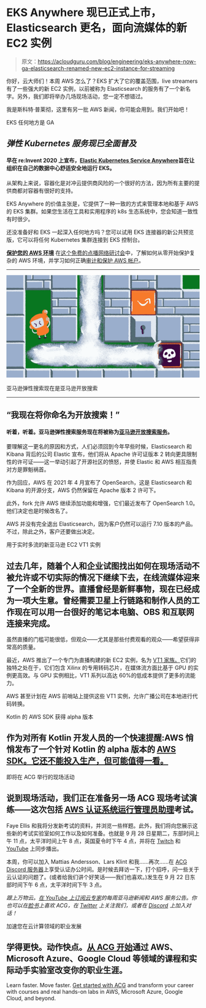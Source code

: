# EKS Anywhere 现已正式上市，Elasticsearch 更名，面向流媒体的新 EC2 实例

> 原文：<https://acloudguru.com/blog/engineering/eks-anywhere-now-ga-elasticsearch-renamed-new-ec2-instance-for-streaming>

你好，云大师们！本周 AWS 怎么了？EKS 扩大了它的覆盖范围，live streamers 有了一些强大的新 EC2 实例，以前被称为 Elasticsearch 的服务有了一个新名字。另外，我们即将举办几场现场活动，您一定不想错过。

我是斯科特·普莱彻，这里有另一批 AWS 新闻，你可能会用到。我们开始吧！

EKS 任何地方是 GA

## *弹性 Kubernetes 服务现已全面普及*

#### 早在 re:Invent 2020 上宣布，[Elastic Kubernetes Service Anywhere](https://aws.amazon.com/blogs/aws/amazon-eks-anywhere-now-generally-available-to-create-and-manage-kubernetes-clusters-on-premises/)旨在让组织在自己的数据中心舒适安全地运行 EKS。

从架构上来说，容器化是对冲云提供商风险的一个很好的方法，因为所有主要的提供商都对容器有很好的支持。

EKS Anywhere 的价值主张是，它提供了一种一致的方式来管理本地和基于 AWS 的 EKS 集群。如果您生活在工具和实用程序的 k8s 生态系统中，您会知道一致性有时很少。

还没准备好和 EKS 一起深入任何地方吗？您可以试用 EKS 连接器的新公共预览版，它可以将任何 Kubernetes 集群连接到 EKS 控制台。

**[保护您的 AWS 环境](https://get.acloudguru.com/securing-aws-environment-webinar)** 在[这个免费的点播网络研讨会](https://get.acloudguru.com/securing-aws-environment-webinar)中，了解如何从零开始保护复杂的 AWS 环境，并学习如何正确[审计和保护 AWS 帐户](https://acloudguru.com/blog/engineering/how-to-audit-and-secure-an-aws-account)。

* * *

[![Ransomware and Reducing Your Blast Radius on AWS](img/82cdea1597d3af97d42e03398b92931f.png)](https://get.acloudguru.com/securing-aws-environment-webinar)

亚马逊弹性搜索现在是亚马逊开放搜索

* * *

## “我现在将你命名为开放搜索！”

#### 听着，听着。亚马逊弹性搜索服务现在将被称为[亚马逊开放搜索服务](https://aws.amazon.com/blogs/aws/amazon-elasticsearch-service-is-now-amazon-opensearch-service-and-supports-opensearch-10/)。

要理解这一更名的原因和方式，人们必须回到今年早些时候，Elasticsearch 和 Kibana 背后的公司 Elastic 宣布，他们将从 Apache 许可证版本 2 转向更具限制性的许可证——这一举动引起了开源社区的愤怒，并使 Elastic 和 AWS 相互指责对方是罪魁祸首。

作为回应，AWS 在 2021 年 4 月宣布了 OpenSearch，这是 Elasticsearch 和 Kibana 的开源分支，AWS 仍然保留在 Apache 版本 2 许可下。

此外，fork 允许 AWS 继续添加功能和增强，它们最近发布了 OpenSearch 1.0。他们决定也是时候改名了。

AWS 并没有完全退出 Elasticsearch，因为客户仍然可以运行 7.10 版本的产品。不过，除此之外，客户还要做出决定。

用于实时多流的新亚马逊 EC2 VT1 实例

## 过去几年，随着个人和企业试图找出如何在现场活动不被允许或不切实际的情况下继续下去，在线流媒体迎来了一个全新的世界。直播曾经是新鲜事物，现在已经成为一项大生意。曾经需要卫星上行链路和制作人员的工作现在可以用一台很好的笔记本电脑、OBS 和互联网连接来完成。

虽然直播的门槛可能很低，但观众——尤其是那些付费观看的观众——希望获得非常高的质量。

最近，AWS 推出了一个专门为直播构建的新 EC2 实例，名为 [VT1 家族。](http://Resource/link:%20https://aws.amazon.com/blogs/aws/new-amazon-ec2-vt1-instances-for-live-multi-stream-video-transcoding/)它们的独特之处在于，它们包含 Xilinx 的专用转码芯片，在媒体流方面比基于 GPU 的实例更高效。与 GPU 实例相比，VT1 系列以高达 60%的低成本提供了更多的流能力。

AWS 甚至计划在 AWS 前哨站上提供这些 VT1 实例，允许广播公司在本地进行代码转换。

Kotlin 的 AWS SDK 获得 alpha 版本

## 作为对所有 Kotlin 开发人员的一个快速提醒:AWS 悄悄发布了一个针对 Kotlin 的 alpha 版本的 [AWS SDK。它还不能投入生产，但可能值得一看。](https://aws.amazon.com/blogs/developer/aws-sdk-for-kotlin-alpha-release/)

即将在 ACG 举行的现场活动

## 说到现场活动，我们正在准备另一场 ACG 现场考试演练——这次包括 [AWS 认证系统运行管理员助理](https://acloudguru.com/course/aws-certified-sysops-administrator-associate)考试。

Faye Ellis 和我将分发新考试的资料，并浏览一些样题。此外，我们将向您展示这些新的考试实验室如何工作以及如何准备。也就是 9 月 28 日星期二，东部时间上午 11 点，太平洋时间上午 8 点，英国夏令时下午 4 点，并将在 [Twitch](https://www.twitch.tv/acloudguruofficial) 和 [YouTube](https://youtu.be/Tm1wBx0paAs) 上同步播出。

本周，你可以加入 Mattias Andersson、Lars Klint 和我……再次……在 [ACG Discord 服务器](https://discord.com/invite/acloudguru)上享受认证办公时间。是时候去拜访一下，打个招呼，问一些关于云认证的问题了。(或者给我们讲个好笑话——我们也喜欢。)发生在 9 月 22 日东部时间下午 6 点，太平洋时间下午 3 点。

*跟上万物云。[在 YouTube 上订阅云专家](https://www.youtube.com/c/AcloudGuru/?sub_confirmation=1)的每周亚马逊新闻和 AWS 服务公告。你也可以在[脸书](https://www.facebook.com/acloudguru)上喜欢 ACG，在 [Twitter](https://twitter.com/acloudguru) 上关注我们，或者在 [Discord](http://discord.gg/acloudguru) 上加入对话！*

加速您在云计算领域的职业发展

## 学得更快。动作快点。[从 ACG 开始](https://acloudguru.com/pricing)通过 AWS、Microsoft Azure、Google Cloud 等领域的课程和实际动手实验室改变你的职业生涯。

Learn faster. Move faster. [Get started with ACG](https://acloudguru.com/pricing) and transform your career with courses and real hands-on labs in AWS, Microsoft Azure, Google Cloud, and beyond.